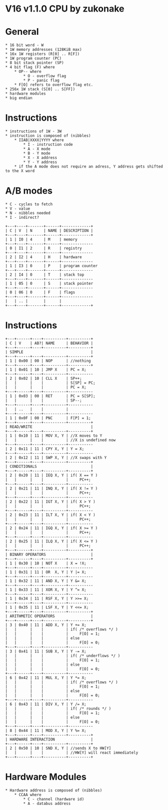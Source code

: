 # V16 v1.1.0 CPU by zukonake

# General
	* 16 bit word - W
	* 1W memory addresses (128KiB max)
	* 16x 1W registers (R[0] .. R[F])
	* 1W program counter (PC)
	* 8 bit stack pointer (SP)
	* 4 bit flag (F) where
		* OP-- where
			* O - overflow flag
			* P - panic flag
		* F[O] refers to overflow flag etc.
	* 256x 1W stack (S[0] .. S[FF])
	* hardware modules
	* big endian

# Instructions
	* instructions of 1W - 3W
	* instruction is composed of (nibbles)
		* IIAB|XXXX|YYYY where
			* I - instruction code
			* A - X mode
			* B - Y mode
			* X - X address
			* Y - Y address
		* if the A mode does not require an adress, Y address gets shifted to the X word

# A/B modes
	* C - cycles to fetch
	* V - value
	* N - nibbles needed
	* I - indirect?
```
+---+----+-------+------+-------------+
| C | V  | N     | NAME | DESCRIPTION |
+---+----+-------+------+-------------+
| 1 | I0 | 4     | M    | memory
+---+----+-------+------+--------------
| 0 | I1 | 2     | R    | registry
+---+----+-------+------+--------------
| 2 | I2 | 4     | H    | hardware
+---+----+-------+------+--------------
| 1 | I3 | 0     | P    | program counter
+---+----+-------+------+--------------
| 2 | I4 | 0     | T    | stack top
+---+----+-------+------+--------------
| 1 | 05 | 0     | S    | stack pointer
+---+----+-------+------+--------------
| 0 | 06 | 0     | F    | flags
+---+----+-------+------+--------------
|   | .. |       |      |
+---+----+-------+------+-------------+
```

# Instructions
```
+---+------+----+----------+----------+
| C | V    | AB?| NAME     | BEHAVIOR |
+---+------+----+----------+----------+
| SIMPLE                              |
+---+------+----+----------+----------+
| 1 | 0x00 | 00 | NOP      | //nothing
+---+------+----+----------+----------+
| 1 | 0x01 | 10 | JMP X    | PC = X;
+---+------+----+----------+-----------
| 2 | 0x02 | 10 | CLL X    | SP++;
|   |      |    |          | S[SP] = PC;
|   |      |    |          | PC = X;
+---+------+----+----------+-----------
| 1 | 0x03 | 00 | RET      | PC = S[SP];
|   |      |    |          | SP--;
+---+------+----+----------+-----------
|   | ..   |    |          |
+---+------+----+----------+-----------
| 1 | 0x0F | 00 | PNC      | F[P] = 1;
+---+------+----+----------+----------+
| READ/WRITE                          |
+---+------+----+----------+----------+
| 1 | 0x10 | 11 | MOV X, Y | //X moves to Y
|   |      |    |          | //X is undefined now
+---+------+----+----------+-----------
| 2 | 0x11 | 11 | CPY X, Y | Y = X;
+---+------+----+----------+-----------
| 2 | 0x12 | 11 | SWP X, Y | //X swaps with Y
+---+------+----+----------+----------+
| CONDITIONALS                        |
+---+------+----+----------+----------+
| 2 | 0x20 | 11 | IEQ X, Y | if( X == Y )
|   |      |    |          |     PC++;
+---+------+----+----------+-----------
| 2 | 0x21 | 11 | INQ X, Y | if( X != Y )
|   |      |    |          |     PC++;
+---+------+----+----------+-----------
| 2 | 0x22 | 11 | IGT X, Y | if( X > Y )
|   |      |    |          |     PC++;
+---+------+----+----------+-----------
| 2 | 0x23 | 11 | ILT X, Y | if( X < Y )
|   |      |    |          |     PC++;
+---+------+----+----------+-----------
| 2 | 0x24 | 11 | IGQ X, Y | if( X >= Y )
|   |      |    |          |     PC++;
+---+------+----+----------+-----------
| 2 | 0x25 | 11 | ILQ X, Y | if( X <= Y )
|   |      |    |          |     PC++;
+---+------+----+----------+----------+
| BINARY OPERATORS                    |
+---+------+----+----------+----------+
| 1 | 0x30 | 10 | NOT X    | X = !X;
+---+------+----+----------+-----------
| 1 | 0x31 | 11 | OR  X, Y | Y |= X;
+---+------+----+----------+-----------
| 1 | 0x32 | 11 | AND X, Y | Y &= X;
+---+------+----+----------+-----------
| 1 | 0x33 | 11 | XOR X, Y | Y ^= X;
+---+------+----+----------+-----------
| 1 | 0x34 | 11 | RSF X, Y | Y >>= X;
+---+------+----+----------+-----------
| 1 | 0x35 | 11 | LSF X, Y | Y <<= X;
+---+------+----+----------+----------+
| ARITHMETIC OPERATORS                |
+---+------+----+----------+----------+
| 3 | 0x40 | 11 | ADD X, Y | Y += X;
|   |      |    |          | if( /* overflows */ )
|   |      |    |          |     F[O] = 1;
|   |      |    |          | else
|   |      |    |          |     F[O] = 0;
+---+------+----+----------+-----------
| 3 | 0x41 | 11 | SUB X, Y | Y -= X;
|   |      |    |          | if( /* underflows */ )
|   |      |    |          |     F[O] = 1;
|   |      |    |          | else
|   |      |    |          |     F[O] = 0;
+---+------+----+----------+-----------
| 6 | 0x42 | 11 | MUL X, Y | Y *= X;
|   |      |    |          | if( /* overflows */ )
|   |      |    |          |     F[O] = 1;
|   |      |    |          | else
|   |      |    |          |     F[O] = 0;
+---+------+----+----------+-----------
| 6 | 0x43 | 11 | DIV X, Y | Y /= X;
|   |      |    |          | if( /* rounds */ )
|   |      |    |          |     F[O] = 1;
|   |      |    |          | else
|   |      |    |          |     F[O] = 0;
+---+------+----+----------+-----------
| 8 | 0x44 | 11 | MOD X, Y | Y %= X;
+---+------+----+----------+----------+
| HARDWARE INTERACTION                |
+---+------+----+----------+----------+
| 2 | 0x50 | 10 | SND X, Y | //sends X to HW[Y]
|   |      |    |          | //HW[Y] will react immediately
+---+------+----+----------+----------+
```

# Hardware Modules
	* Hardware address is composed of (nibbles)
		* CCAA where
			* C - channel (hardware id)
			* A - databus address
